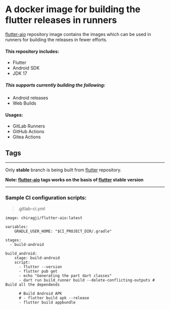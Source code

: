 # A docker image for building the flutter releases in runners

[flutter-aio](https://github.com/chirag-ji/flutter-aio) repository image contains the images which can be used in
runners for building the releases in fewer efforts.

#### This repository includes:

- Flutter
- Android SDK
- JDK 17

##### This supports currently building the following:

- Android releases
- Web Builds

#### Usages:

- GitLab Runners
- GitHub Actions
- Gitea Actions

## Tags

------------------------------

Only **stable** branch is being built from [flutter](https://github.com/flutter/flutter) repository.

**Note: [flutter-aio](https://github.com/chirag-ji/flutter-aio)  tags works on the basis
of [flutter](https://github.com/flutter/flutter) stable version**

------------------------------

### Sample CI configuration scripts:

> .gitlab-ci.yml

    image: chiragji/flutter-aio:latest
    
    variables:
        GRADLE_USER_HOME: "$CI_PROJECT_DIR/.gradle"
    
    stages:
      - build-android

    build_android:
        stage: build-android
        script:
          - flutter --version
          - flutter pub get
          - echo "Generating the part dart classes"
          - dart run build_runner build --delete-conflicting-outputs # Build all the dependends
    
          # Build Android APK
          # - flutter build apk --release
          - flutter build appbundle
